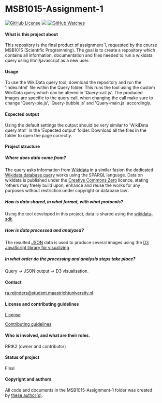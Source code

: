 # MSB1015-Assignment-1

[![GitHub License](https://img.shields.io/github/license/Rrtk2/MSB1015-Assignment-1)](https://github.com/Rrtk2/MSB1015-Assignment-1/blob/master/LICENSE.md) ![](https://img.shields.io/badge/Status-Final-green) [![GitHub Watches](https://img.shields.io/github/watchers/Rrtk2/MSB1015-Assignment-1.svg?style=social&label=Watch&maxAge=2592000)](https://github.com/Rrtk2/MSB1015-Assignment-1/watchers) 


#### What is this project about
This repository is the final product of assignment 1, requested by the course MSB1015 (Scientific Programming). The goal is to create a repository which contains all information, documentation and files needed to run a wikidata query using html/javascript as a new user.


#### Usage
To use the WikiData query tool, download the repository and run the 'Index.html' file within the Query folder. This runs the tool using the custom WikiData query which can be altered in 'Query-call.js'. The produced images are specific to the query call, when changing the call make sure to change 'Query-pie.js', 'Query-bubble.js' and 'Query-main.js' accordingly. 


#### Expected output
Using the default settings the output should be very similar to 'WikiData query.html' in the 'Expected output' folder.  Download all the files in the folder to open the page correctly.


#### Project structure
##### Where does data come from?
The query asks information from [Wikidata](http://wikidata.org) in a similar fasion the dedicated [Wikidata database query](https://query.wikidata.org/) works using the SPARQL language. Data on wikidata is published under the [Creative Commons Zero](https://creativecommons.org/share-your-work/public-domain/cc0) licence, stating 'others may freely build upon, enhance and reuse the works for any purposes without restriction under copyright or database law'.

##### How is data shared, in what format, with what protocols?
Using the tool developed in this project, data is shared using the [wikidata-sdk](https://www.wikidata.org/w/api.php). 

##### How is data processed and analyzed?
The resulted [JSON](https://www.json.org/) data is used to produce several images using the [D3 JavaScript library for visualizing](https://d3js.org/). 

##### In what order do the processing and analysis steps take place?
Query -> JSON output -> D3 visualisation.

#### Contact
ra.reijnders@student.maastrichtuniversity.nl


#### License and contributing guidelines
[License](/LICENSE.md) 

[Contributing guidelines](/CONTRIBUTING.md) 


#### Who is involved, and what are their roles.
RRtK2 (owner and contributor)


#### Status of project
Final


#### Copyright and authors
All code and documents in the MSB1015-Assignment-1 folder was created by [these author(s)](/AUTHORS.md).
